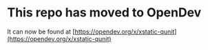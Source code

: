 # This repo has moved to OpenDev

It can now be found at [https://opendev.org/x/xstatic-qunit](https://opendev.org/x/xstatic-qunit)
